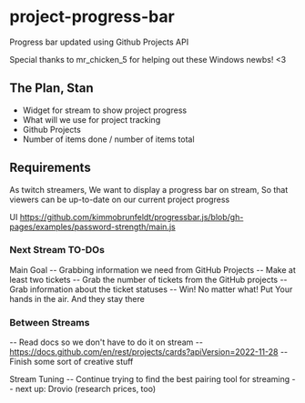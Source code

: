 # project-progress-bar
Progress bar updated using Github Projects API

Special thanks to mr_chicken_5 for helping out these Windows newbs! <3

## The Plan, Stan
- Widget for stream to show project progress
- What will we use for project tracking
- Github Projects
- Number of items done / number of items total

## Requirements
As twitch streamers,
We want to display a progress bar on stream,
So that viewers can be up-to-date on our current project progress

UI
https://github.com/kimmobrunfeldt/progressbar.js/blob/gh-pages/examples/password-strength/main.js

### Next Stream TO-DOs
Main Goal -- Grabbing information we need from GitHub Projects
-- Make at least two tickets
-- Grab the number of tickets from the GitHub projects
-- Grab information about the ticket statuses
-- Win! No matter what! Put Your hands in the air.
And they stay there

### Between Streams
-- Read docs so we don't have to do it on stream -- https://docs.github.com/en/rest/projects/cards?apiVersion=2022-11-28
-- Finish some sort of creative stuff
    

Stream Tuning -- Continue trying to find the best pairing tool for streaming -- next up: Drovio (research prices, too)

